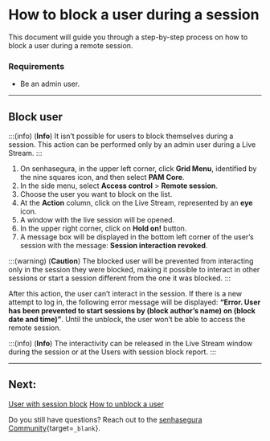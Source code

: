 # How to block a user during a session

This document will guide you through a step-by-step process on how to block a user during a remote session.

### Requirements
* Be an admin user.

---
## Block user
:::(info) (**Info**)
It isn’t possible for users to block themselves during a session. This action can be performed only by an admin user during a Live Stream.
:::

1. On senhasegura, in the upper left corner, click **Grid Menu**, identified by the nine squares icon, and then select **PAM Core**.
2. In the side menu, select **Access control** >  **Remote session**.
3. Choose the user you want to block on the list.
4. At the **Action** column, click on the Live Stream, represented by an **eye** icon.
5. A window with the live session will be opened.
6. In the upper right corner, click on **Hold on!** button.
7. A message box will be displayed in the bottom left corner of the user’s session with the message: **Session interaction revoked**.

:::(warning) (**Caution**)
The blocked user will be prevented from interacting only in the session they were blocked, making it possible to interact in other sessions or start a session different from the one it was blocked.
:::

After this action, the user can’t interact in the session. If there is a new attempt to log in, the following error message will be displayed: **“Error. User has been prevented to start sessions by (block author’s name) on (block date and time)”**. Until the unblock, the user won’t be able to access the remote session.

:::(info) (**Info**)
The interactivity can be released in the Live Stream window during the session or at the Users with session block report.
:::

---
## Next:
[User with session block](/v3-32/docs/pam-session-users-with-session-block)
[How to unblock a user](/v3-32/docs/pam-session-how-to-unblock-a-user)

Do you still have questions? Reach out to the [senhasegura Community](https://community.senhasegura.io/){target=`_blank`}.